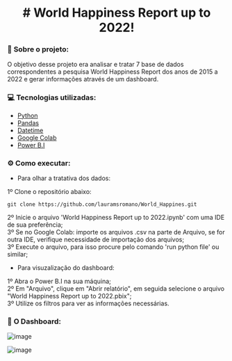 <h1 align="center"> # World Happiness Report up to 2022! </h1>

### :round_pushpin: <strong>Sobre o projeto:</strong>

O objetivo desse projeto era analisar e tratar 7 base de dados correspondentes a pesquisa World Happiness Report dos anos de 2015 a 2022 e gerar informações através de um dashboard.

### :computer: <strong>Tecnologias utilizadas:</strong>
- [Python](https://www.python.org/)
- [Pandas](https://pandas.pydata.org/docs/index.html)
- [Datetime](https://docs.python.org/3/library/datetime.html)
- [Google Colab](https://colab.research.google.com/)
- [Power B.I](https://powerbi.microsoft.com/pt-br/)

### :gear: <strong>Como executar:</strong>

- Para olhar a tratativa dos dados:<br/>

1º Clone o repositório abaixo:
```shell
git clone https://github.com/lauramsromano/World_Happines.git
```
2º Inicie o arquivo 'World Happiness Report up to 2022.ipynb' com uma IDE de sua preferência; <br/>
3º Se no Google Colab: importe os arquivos .csv na parte de Arquivo, se for outra IDE, verifique necessidade de importação dos arquivos; <br/>
3º Execute o arquivo, para isso procure pelo comando 'run python file' ou similar; <br/>

- Para visuzalização do dashboard: <br/>

1º Abra o Power B.I na sua máquina; <br/>
2º Em "Arquivo", clique em "Abrir relatório", em seguida selecione o arquivo "World Happiness Report up to 2022.pbix"; <br/>
3º Utilize os filtros para ver as informações necessárias.

### :newspaper: <strong>O Dashboard: </strong>

![image](https://user-images.githubusercontent.com/106887746/200094308-2299d0d0-147d-4803-a4ea-49adca9df9ed.png)

![image](https://user-images.githubusercontent.com/106887746/200094418-d364e664-fc44-4d57-93db-5f8d6dd5af80.png)

